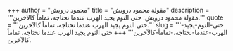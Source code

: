+++
author = "محمود درويش"
title = "مقولة محمود درويش"
description = '''مقولة محمود درويش: حتى النوم يجيد الهرب عندما نحتاجه، تماماً كالآخرين.'''
quote = '''حتى النوم يجيد الهرب عندما نحتاجه، تماماً كالآخرين.'''
slug = '''حتى-النوم-يجيد-الهرب-عندما-نحتاجه،-تماماً-كالآخرين'''
+++
حتى النوم يجيد الهرب عندما نحتاجه، تماماً كالآخرين.
